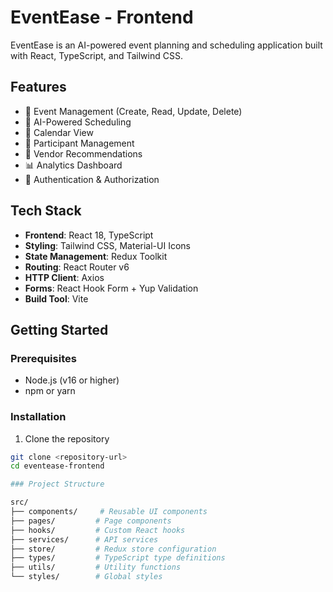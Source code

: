 # EventEase - Frontend

EventEase is an AI-powered event planning and scheduling application built with React, TypeScript, and Tailwind CSS.

## Features

- 🎯 Event Management (Create, Read, Update, Delete)
- 🤖 AI-Powered Scheduling
- 📅 Calendar View
- 👥 Participant Management
- 💼 Vendor Recommendations
- 📊 Analytics Dashboard
- 🔐 Authentication & Authorization

## Tech Stack

- **Frontend**: React 18, TypeScript
- **Styling**: Tailwind CSS, Material-UI Icons
- **State Management**: Redux Toolkit
- **Routing**: React Router v6
- **HTTP Client**: Axios
- **Forms**: React Hook Form + Yup Validation
- **Build Tool**: Vite

## Getting Started

### Prerequisites

- Node.js (v16 or higher)
- npm or yarn

### Installation 

1. Clone the repository
```bash
git clone <repository-url>
cd eventease-frontend

### Project Structure

src/
├── components/     # Reusable UI components
├── pages/         # Page components
├── hooks/         # Custom React hooks
├── services/      # API services
├── store/         # Redux store configuration
├── types/         # TypeScript type definitions
├── utils/         # Utility functions
└── styles/        # Global styles